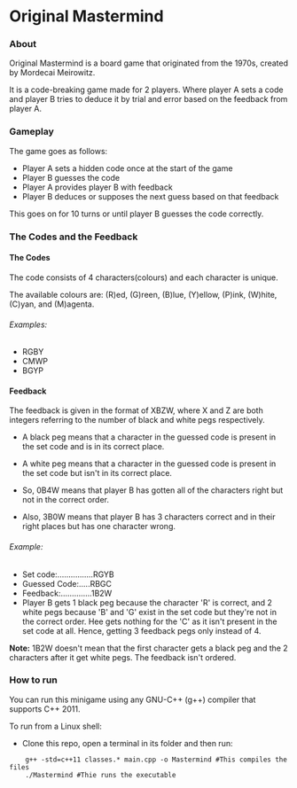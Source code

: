 # Original Mastermind

### About

Original Mastermind is a board game that originated from the 1970s, created by Mordecai Meirowitz. 


It is a code-breaking game made for 2 players. Where player A sets a code and player B tries to deduce it by trial and error based on the feedback from player A.


### Gameplay

The game goes as follows:
+ Player A sets a hidden code once at the start of the game
+ Player B guesses the code
+ Player A provides player B with feedback
+ Player B deduces or supposes the next guess based on that feedback

This goes on for 10 turns or until player B guesses the code correctly.

### The Codes and the Feedback

#### The Codes
The code consists of 4 characters(colours) and each character is unique. 

The available colours are: (R)ed, (G)reen, (B)lue, (Y)ellow, (P)ink, (W)hite, (C)yan, and (M)agenta.

###### Examples:
+ RGBY
+ CMWP
+ BGYP

#### Feedback
The feedback is given in the format of XBZW, where X and Z are both integers referring to the number of black and white pegs respectively.

+ A black peg means that a character in the guessed code is present in the set code and is in its correct place.
+ A white peg means that a character in the guessed code is present in the set code but isn't in its correct place.

+ So, 0B4W means that player B has gotten all of the characters right but not in the correct order.
+ Also, 3B0W means that player B has 3 characters correct and in their right places but has one character wrong.

###### Example:
+ Set code:................RGYB
+ Guessed Code:.....RBGC
+ Feedback:..............1B2W
+ Player B gets 1 black peg because the character 'R' is correct, and 2 white pegs because 'B' and 'G' exist in the set code but they're not in the correct order. Hee gets nothing for the 'C' as it isn't present in the set code at all. Hence, getting 3 feedback pegs only instead of 4.

**Note:** 1B2W doesn't mean that the first character gets a black peg and the 2 characters after it get white pegs. The feedback isn't ordered.

### How to run

You can run this minigame using any GNU-C++ (g++) compiler that supports C++ 2011.

To run from a Linux shell:
+ Clone this repo, open a terminal in its folder and then run:
``` 
    g++ -std=c++11 classes.* main.cpp -o Mastermind #This compiles the files
    ./Mastermind #Thie runs the executable
```
